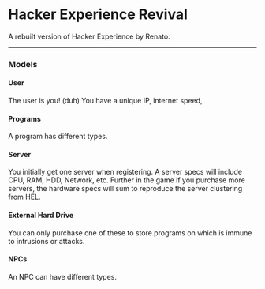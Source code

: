 # **Hacker Experience Revival**

A rebuilt version of Hacker Experience by Renato.

***

### **Models**

#### User
The user is you! (duh) You have a unique IP, internet speed,

#### Programs
A program has different types.

#### Server
You initially get one server when registering. A server specs will include CPU, RAM, HDD, Network, etc. Further in the game if you purchase more servers, the hardware specs will sum to reproduce the server clustering from HEL.

#### External Hard Drive
You can only purchase one of these to store programs on which is immune to intrusions or attacks.

#### NPCs
An NPC can have different types.
